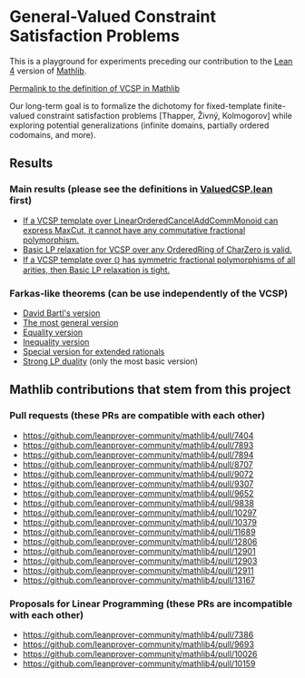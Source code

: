 # General-Valued Constraint Satisfaction Problems

This is a playground for experiments preceding our contribution to the [Lean 4](https://github.com/leanprover/lean4) version of [Mathlib](https://github.com/leanprover-community/mathlib4).

[Permalink to the definition of VCSP in Mathlib](https://github.com/leanprover-community/mathlib4/blob/3e51ad145c59d7e879943907172a6c5a89d6420c/Mathlib/Combinatorics/Optimization/ValuedCSP.lean#L39)

Our long-term goal is to formalize the dichotomy for fixed-template finite-valued constraint satisfaction problems [Thapper, Živný, Kolmogorov] while exploring potential generalizations (infinite domains, partially ordered codomains, and more).

## Results

### Main results (please see the definitions in [ValuedCSP.lean](https://github.com/leanprover-community/mathlib4/blob/master/Mathlib/Combinatorics/Optimization/ValuedCSP.lean) first)

* [If a VCSP template over LinearOrderedCancelAddCommMonoid can express MaxCut, it cannot have any commutative fractional polymorphism.](https://github.com/madvorak/vcsp/blob/6e3a73a690754a1bcce351c0c65bbffe5a9e6500/VCSP/Hardness.lean#L70)
* [Basic LP relaxation for VCSP over any OrderedRing of CharZero is valid.](https://github.com/madvorak/vcsp/blob/6e3a73a690754a1bcce351c0c65bbffe5a9e6500/VCSP/LinearRelaxation.lean#L269)
* [If a VCSP template over ℚ has symmetric fractional polymorphisms of all arities, then Basic LP relaxation is tight.](https://github.com/madvorak/vcsp/blob/6e3a73a690754a1bcce351c0c65bbffe5a9e6500/VCSP/LinearRelaxationAndSFP.lean#L398)

### Farkas-like theorems (can be use independently of the VCSP)

* [David Bartl's version](https://github.com/madvorak/vcsp/blob/6e3a73a690754a1bcce351c0c65bbffe5a9e6500/VCSP/FarkasBartl.lean#L191)
* [The most general version](https://github.com/madvorak/vcsp/blob/6e3a73a690754a1bcce351c0c65bbffe5a9e6500/VCSP/FarkasBartl.lean#L253)
* [Equality version](https://github.com/madvorak/vcsp/blob/6e3a73a690754a1bcce351c0c65bbffe5a9e6500/VCSP/FarkasBartl.lean#L357)
* [Inequality version](https://github.com/madvorak/vcsp/blob/6e3a73a690754a1bcce351c0c65bbffe5a9e6500/VCSP/FarkasBartl.lean#L362)
* [Special version for extended rationals](https://github.com/madvorak/vcsp/blob/6e3a73a690754a1bcce351c0c65bbffe5a9e6500/VCSP/FarkasSpecial.lean#L281)
* [Strong LP duality](https://github.com/madvorak/vcsp/blob/6e3a73a690754a1bcce351c0c65bbffe5a9e6500/VCSP/LinearProgramming.lean#L120) (only the most basic version)

## Mathlib contributions that stem from this project

### Pull requests (these PRs are compatible with each other)

* https://github.com/leanprover-community/mathlib4/pull/7404
* https://github.com/leanprover-community/mathlib4/pull/7893
* https://github.com/leanprover-community/mathlib4/pull/7894
* https://github.com/leanprover-community/mathlib4/pull/8707
* https://github.com/leanprover-community/mathlib4/pull/9072
* https://github.com/leanprover-community/mathlib4/pull/9307
* https://github.com/leanprover-community/mathlib4/pull/9652
* https://github.com/leanprover-community/mathlib4/pull/9838
* https://github.com/leanprover-community/mathlib4/pull/10297
* https://github.com/leanprover-community/mathlib4/pull/10379
* https://github.com/leanprover-community/mathlib4/pull/11689
* https://github.com/leanprover-community/mathlib4/pull/12806
* https://github.com/leanprover-community/mathlib4/pull/12901
* https://github.com/leanprover-community/mathlib4/pull/12903
* https://github.com/leanprover-community/mathlib4/pull/12911
* https://github.com/leanprover-community/mathlib4/pull/13167

### Proposals for Linear Programming (these PRs are incompatible with each other)

* https://github.com/leanprover-community/mathlib4/pull/7386
* https://github.com/leanprover-community/mathlib4/pull/9693
* https://github.com/leanprover-community/mathlib4/pull/10026
* https://github.com/leanprover-community/mathlib4/pull/10159
